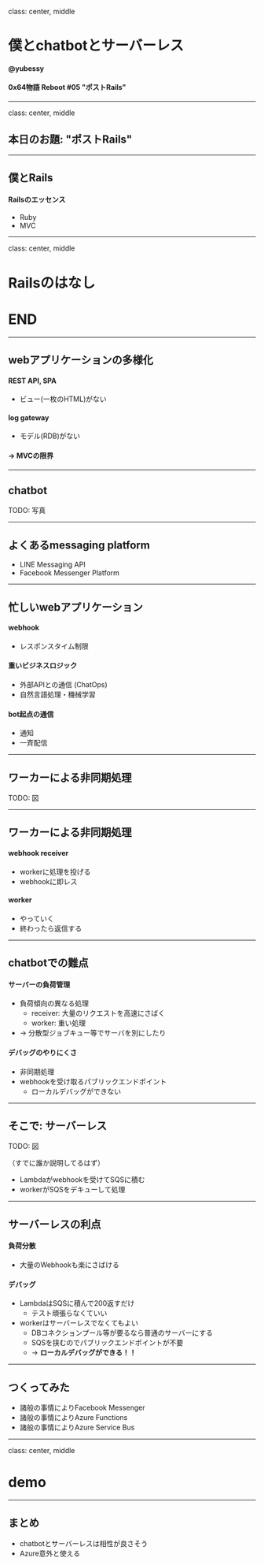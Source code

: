 class: center, middle

# 僕とchatbotとサーバーレス

#### @yubessy

#### 0x64物語 Reboot #05 "ポストRails"

---

class: center, middle

## 本日のお題: "ポストRails"

---

## 僕とRails

#### Railsのエッセンス

* Ruby
* MVC

---

class: center, middle

# Railsのはなし

# END

---

## webアプリケーションの多様化

#### REST API, SPA

* ビュー(一枚のHTML)がない

#### log gateway

* モデル(RDB)がない

#### -> MVCの限界

---

## chatbot

TODO: 写真

---

## よくあるmessaging platform

* LINE Messaging API
* Facebook Messenger Platform

---

## 忙しいwebアプリケーション

#### webhook

* レスポンスタイム制限

#### 重いビジネスロジック

* 外部APIとの通信 (ChatOps)
* 自然言語処理・機械学習

#### bot起点の通信

* 通知
* 一斉配信

---

## ワーカーによる非同期処理

TODO: 図

---

## ワーカーによる非同期処理

#### webhook receiver

* workerに処理を投げる
* webhookに即レス

#### worker

* やっていく
* 終わったら返信する

---

## chatbotでの難点

#### サーバーの負荷管理

* 負荷傾向の異なる処理
    * receiver: 大量のリクエストを高速にさばく
    * worker: 重い処理
* -> 分散型ジョブキュー等でサーバを別にしたり

#### デバッグのやりにくさ

* 非同期処理
* webhookを受け取るパブリックエンドポイント
    * ローカルデバッグができない

---

## そこで: サーバーレス

TODO: 図

（すでに誰か説明してるはず）

* Lambdaがwebhookを受けてSQSに積む
* workerがSQSをデキューして処理

---

## サーバーレスの利点

#### 負荷分散

* 大量のWebhookも楽にさばける

#### デバッグ

* LambdaはSQSに積んで200返すだけ
    * テスト頑張らなくていい
* workerはサーバーレスでなくてもよい
    * DBコネクションプール等が要るなら普通のサーバーにする
    * SQSを挟むのでパブリックエンドポイントが不要
    * -> **ローカルデバッグができる！！**

---

## つくってみた

* 諸般の事情によりFacebook Messenger
* 諸般の事情によりAzure Functions
* 諸般の事情によりAzure Service Bus

---

class: center, middle

# demo

---

## まとめ

* chatbotとサーバーレスは相性が良さそう
* Azure意外と使える
